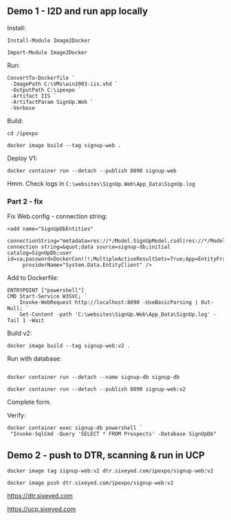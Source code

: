## Demo 1 - I2D and run app locally

Install:

```
Install-Module Image2Docker

Import-Module Image2Docker
```

Run:

```
ConvertTo-Dockerfile `
 -ImagePath C:\VMs\win2003-iis.vhd `
 -OutputPath C:\ipexpo `
 -Artifact IIS `
 -ArtifactParam SignUp.Web `
 -Verbose 
```

Build:

```
cd /ipexpo

docker image build --tag signup-web .
```

Deploy V1:

```
docker container run --detach --publish 8090 signup-web 
```

Hmm. Check logs in `C:\websites\SignUp.Web\App_Data\SignUp.log`

### Part 2 - fix

Fix Web.config - connection string:

```
<add name="SignUpDbEntities" 
     connectionString="metadata=res://*/Model.SignUpModel.csdl|res://*/Model.SignUpModel.ssdl|res://*/Model.SignUpModel.msl;provider=System.Data.SqlClient;provider connection string=&quot;data source=signup-db;initial catalog=SignUpDb;user id=sa;password=DockerCon!!!;MultipleActiveResultSets=True;App=EntityFramework&quot;" 
     providerName="System.Data.EntityClient" />
```

Add to Dockerfile:

```
ENTRYPOINT ["powershell"]
CMD Start-Service W3SVC; `
    Invoke-WebRequest http://localhost:8090 -UseBasicParsing | Out-Null; `
    Get-Content -path 'C:\websites\SignUp.Web\App_Data\SignUp.log' -Tail 1 -Wait
```

Build v2:

```
docker image build --tag signup-web:v2 .
```

Run with database:

```

docker container run --detach --name signup-db signup-db

docker container run --detach --publish 8090 signup-web:v2
```

Complete form. 

Verify:

```
docker container exec signup-db powershell `
 "Invoke-SqlCmd -Query 'SELECT * FROM Prospects' -Database SignUpDb"
```

## Demo 2 - push to DTR, scanning & run in UCP

```
docker image tag signup-web:v2 dtr.sixeyed.com/ipexpo/signup-web:v2

docker image push dtr.sixeyed.com/ipexpo/signup-web:v2
```

https://dtr.sixeyed.com

https://ucp.sixeyed.com